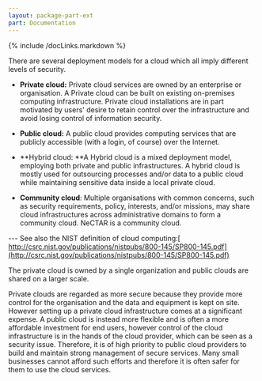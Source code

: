 ```yaml
---
layout: package-part-ext
part: Documentation
---
```

{% include /docLinks.markdown %}




There are several deployment models for a cloud which all imply different levels of security.

* **Private cloud:** Private cloud services are owned by an enterprise or organisation. A Private cloud can be built on existing on-premises computing infrastructure. Private cloud installations are in part motivated by users' desire to retain control over the infrastructure and avoid losing control of information security.

* **Public cloud:** A public cloud provides computing services that are publicly accessible (with a login, of course) over the Internet.

* **Hybrid cloud: **A Hybrid cloud is a mixed deployment model, employing both private and public infrastructures. A hybrid cloud is mostly used for outsourcing processes and/or data to a public cloud while maintaining sensitive data inside a local private cloud.

* **Community cloud**: Multiple organisations with common concerns, such as security requirements, policy, interests, and/or missions, may share cloud infrastructures across administrative domains to form a community cloud. NeCTAR is a community cloud.

--- See also the NIST definition of cloud computing:[ http://csrc.nist.gov/publications/nistpubs/800-145/SP800-145.pdf](http://csrc.nist.gov/publications/nistpubs/800-145/SP800-145.pdf)

The private cloud is owned by a single organization and public clouds are shared on a larger scale.

Private clouds are regarded as more secure because they provide more control for the organisation and the data and equipment is kept on site. However setting up a private cloud infrastructure comes at a significant expense. A public cloud is instead more flexible and is often a more affordable investment for end users, however control of the cloud infrastructure is in the hands of the cloud provider, which can be seen as a security issue. Therefore, it is of high priority to public cloud providers to build and maintain strong management of secure services. Many small businesses cannot afford such efforts and therefore it is often safer for them to use the cloud services.


